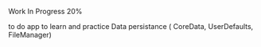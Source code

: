 
Work In Progress 20%

to do app to learn and practice Data persistance ( CoreData, UserDefaults, FileManager)
